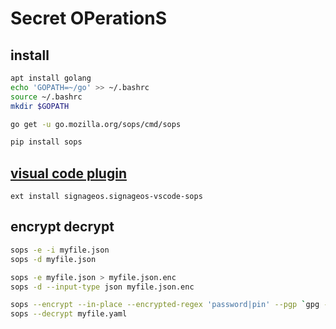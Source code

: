 # Secret OPerationS

## install
```sh
apt install golang
echo 'GOPATH=~/go' >> ~/.bashrc
source ~/.bashrc
mkdir $GOPATH

go get -u go.mozilla.org/sops/cmd/sops
```
```sh
pip install sops
```
## [visual code plugin](https://marketplace.visualstudio.com/items?itemName=signageos.signageos-vscode-sops)
```
ext install signageos.signageos-vscode-sops
```

## encrypt decrypt
```sh
sops -e -i myfile.json
sops -d myfile.json
```

```sh
sops -e myfile.json > myfile.json.enc
sops -d --input-type json myfile.json.enc
```

```sh
sops --encrypt --in-place --encrypted-regex 'password|pin' --pgp `gpg --fingerprint "vitalii@localhost.local" | grep pub -A 1 | grep -v pub | sed s/\ //g` myfile.yaml
sops --decrypt myfile.yaml
```

